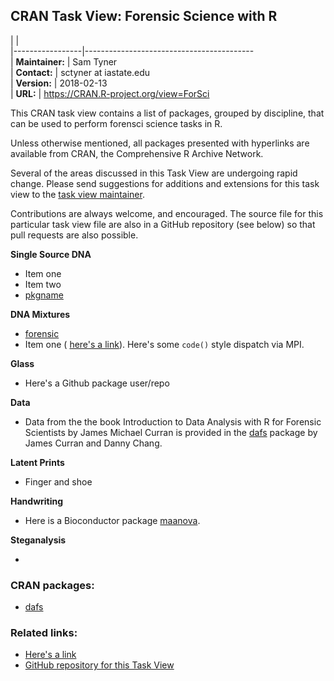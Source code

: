 CRAN Task View: Forensic Science with R
---------------------------------------

|                 |                                            
|-----------------|------------------------------------------  
| **Maintainer:** | Sam Tyner                                  
| **Contact:**    | sctyner at iastate.edu                     
| **Version:**    | 2018-02-13                                 
| **URL:**        | <https://CRAN.R-project.org/view=ForSci>   

This CRAN task view contains a list of packages, grouped by discipline, that can be used to perform forensci science tasks in R.

Unless otherwise mentioned, all packages presented with hyperlinks are available from CRAN, the Comprehensive R Archive Network.

Several of the areas discussed in this Task View are undergoing rapid change. Please send suggestions for additions and extensions for this task view to the [task view maintainer](mailto:sctyner@iastate.edu).

Contributions are always welcome, and encouraged. The source file for this particular task view file are also in a GitHub repository (see below) so that pull requests are also possible.

**Single Source DNA**

-   Item one
-   Item two
-   [pkgname](https://cran.r-project.org/package=pkgname)

**DNA Mixtures**

-   [forensic](https://cran.r-project.org/package=forensic)
-   Item one ( [here's a link](http://sctyner.github.io)). Here's some `code()` style dispatch via MPI.

**Glass**

-   Here's a Github package user/repo

**Data**

-   Data from the the book Introduction to Data Analysis with R for Forensic Scientists by James Michael Curran is provided in the [dafs](https://cran.r-project.org/package=dafs) package by James Curran and Danny Chang.

**Latent Prints**

-   Finger and shoe

**Handwriting**

-   Here is a Bioconductor package [<span class="BioC">maanova</span>](http://www.Bioconductor.org/packages/release/bioc/html/maanova.html).

**Steganalysis**

-   

### CRAN packages:

-   [dafs](https://cran.r-project.org/package=dafs)

### Related links:

-   [Here's a link](http://sctyner.github.io)
-   [GitHub repository for this Task View](https://github.com/sctyner/ctv-forsci)
